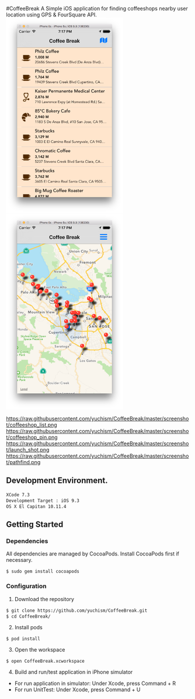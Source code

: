 #CoffeeBreak
A Simple iOS application for finding coffeeshops nearby user location using GPS & FourSquare API.
<img src="https://raw.githubusercontent.com/yuchism/CoffeeBreak/master/screenshot/coffeeshop_list.png" width="320">
<img src="https://raw.githubusercontent.com/yuchism/CoffeeBreak/master/screenshot/coffeeshop_pin.png" width="320">

https://raw.githubusercontent.com/yuchism/CoffeeBreak/master/screenshot/coffeeshop_list.png
https://raw.githubusercontent.com/yuchism/CoffeeBreak/master/screenshot/coffeeshop_pin.png
https://raw.githubusercontent.com/yuchism/CoffeeBreak/master/screenshot/launch_shot.png
https://raw.githubusercontent.com/yuchism/CoffeeBreak/master/screenshot/pathfind.png

## Development Environment.
```fish
XCode 7.3
Development Target : iOS 9.3
OS X El Capitan 10.11.4
```

## Getting Started

### Dependencies

All dependencies are managed by CocoaPods. Install CocoaPods first if necessary.
```fish
$ sudo gem install cocoapods
```
### Configuration

1) Download the repository
```fish
$ git clone https://github.com/yuchism/CoffeeBreak.git
$ cd CoffeeBreak/
```

2) Install pods
```fish
$ pod install
```

3) Open the workspace
```fish
$ open CoffeeBreak.xcworkspace
```
4) Build and run/test application in iPhone simulator
* For run application in simulator: Under Xcode, press Command + R
* For run UnitTest: Under Xcode, press Command + U
